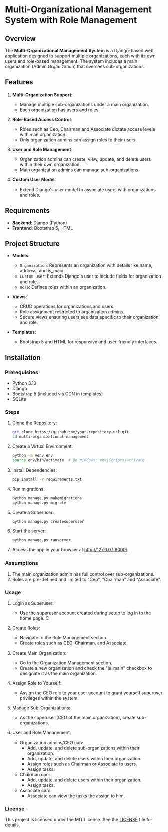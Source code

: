 # Multi-Organizational Management System with Role Management

## Overview
The **Multi-Organizational Management System** is a Django-based web application designed to support multiple organizations, each with its own users and role-based management. The system includes a main organization (Admin Organization) that oversees sub-organizations.

## Features
1. **Multi-Organization Support**:
   - Manage multiple sub-organizations under a main organization.
   - Each organization has users and roles.

2. **Role-Based Access Control**:
   - Roles such as Ceo, Chairman and Associate dictate access levels within an organization.
   - Only organization admins can assign roles to their users.

3. **User and Role Management**:
   - Organization admins can create, view, update, and delete users within their own organization.
   - Main organization admins can manage sub-organizations.

4. **Custom User Model**:
   - Extend Django's user model to associate users with organizations and roles.

## Requirements
- **Backend**: Django (Python)
- **Frontend**: Bootstrap 5, HTML

## Project Structure
- **Models**:
  - `Organization`: Represents an organization with details like name, address, and is_main.
  - `Custom User`: Extends Django's user to include fields for organization and role.
  - `Role`: Defines roles within an organization.

- **Views**:
  - CRUD operations for organizations and users.
  - Role assignment restricted to organization admins.
  - Secure views ensuring users see data specific to their organization and role.

- **Templates**:
  - Bootstrap 5 and HTML for responsive and user-friendly interfaces.

## Installation

### Prerequisites
- Python 3.10
- Django
- Bootstrap 5 (included via CDN in templates)
- SQLite

### Steps
1. Clone the Repository:
   ```bash
   git clone https://github.com/your-repository-url.git
   cd multi-organizational-management

2. Create a Virtual Environment:
   ```bash
   python -m venv env
   source env/bin/activate  # On Windows: env\Scripts\activate

3. Install Dependencies:
   ```bash
   pip install -r requirements.txt

4. Run migrations:
   ```bash
   python manage.py makemigrations
   python manage.py migrate

5. Create a Superuser:
   ```bash
   python manage.py createsuperuser

6. Start the server:
   ```bash
   python manage.py runserver

7. Access the app in your browser at http://127.0.0.1:8000/.

### Assumptions
1. The main organization admin has full control over sub-organizations.
2. Roles are pre-defined and limited to "Ceo", "Chairman" and "Associate".

### Usage
1. Login as Superuser:
   - Use the superuser account created during setup to log in to the home page.
C
2. Create Roles:
   - Navigate to the Role Management section.
   - Create roles such as CEO, Chairman, and Associate.

3. Create Main Organization:
   - Go to the Organization Management section.
   - Create a new organization and check the "is_main" checkbox to designate it as the main organization.

4. Assign Role to Yourself:
   - Assign the CEO role to your user account to grant yourself superuser privileges within the system.

5. Manage Sub-Organizations:
   - As the superuser (CEO of the main organization), create sub-organizations.
  
6. User and Role Management:
   - Organization admins/CEO can:
      - Add, update, and delete sub-organizations within their organization.
      - Add, update, and delete users within their organization.
      - Assign roles such as Chairman or Associate to users.
      - Assign tasks.
   - Chairman can:
      - Add, update, and delete users within their organization.
      - Assign tasks.
   - Associate can:
      - Associate can view the tasks the assign to him.

### License
This project is licensed under the MIT License. See the [LICENSE](./LICENSE) file for details.